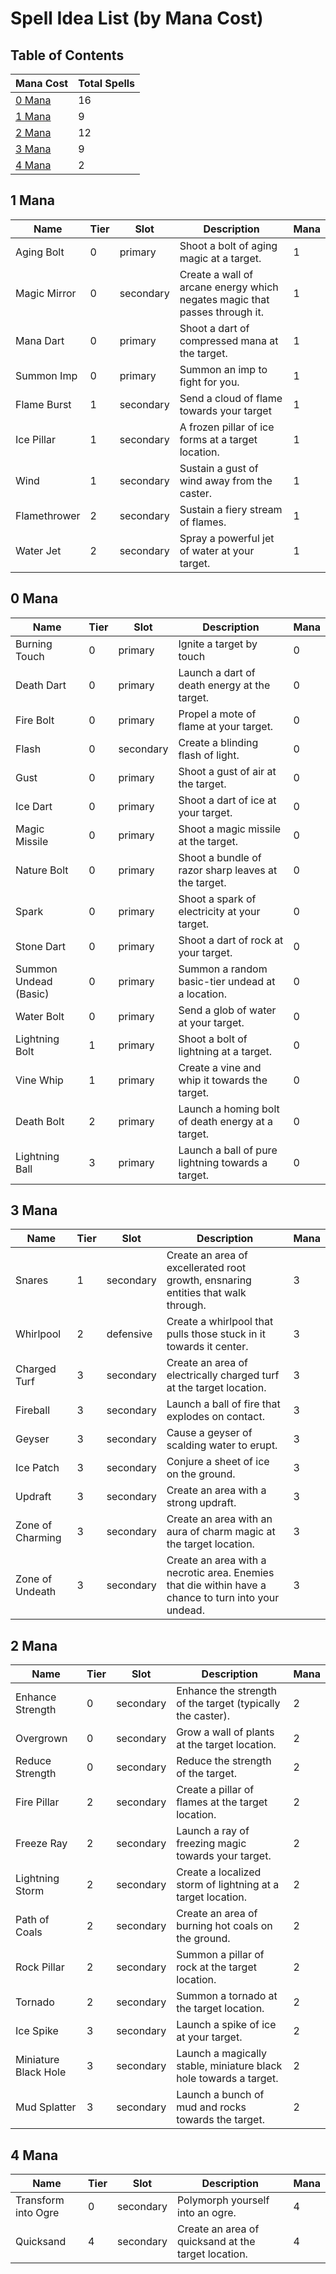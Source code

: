# Spell Idea List (by Mana Cost)

## Table of Contents

  | Mana Cost         | Total Spells |
  | ----------------- | ------------ |
  | [0 Mana](#0-mana) | 16           |
  | [1 Mana](#1-mana) | 9            |
  | [2 Mana](#2-mana) | 12           |
  | [3 Mana](#3-mana) | 9            |
  | [4 Mana](#4-mana) | 2            |

## 1 Mana

| Name         | Tier | Slot      | Description                                                                | Mana |
| ------------ | ---- | --------- | -------------------------------------------------------------------------- | ---- |
| Aging Bolt   | 0    | primary   | Shoot a bolt of aging magic at a target.                                   | 1    |
| Magic Mirror | 0    | secondary | Create a wall of arcane energy which negates magic that passes through it. | 1    |
| Mana Dart    | 0    | primary   | Shoot a dart of compressed mana at the target.                             | 1    |
| Summon Imp   | 0    | primary   | Summon an imp to fight for you.                                            | 1    |
| Flame Burst  | 1    | secondary | Send a cloud of flame towards your target                                  | 1    |
| Ice Pillar   | 1    | secondary | A frozen pillar of ice forms at a target location.                         | 1    |
| Wind         | 1    | secondary | Sustain a gust of wind away from the caster.                               | 1    |
| Flamethrower | 2    | secondary | Sustain a fiery stream of flames.                                          | 1    |
| Water Jet    | 2    | secondary | Spray a powerful jet of water at your target.                              | 1    |

## 0 Mana

| Name                  | Tier | Slot      | Description                                         | Mana |
| --------------------- | ---- | --------- | --------------------------------------------------- | ---- |
| Burning Touch         | 0    | primary   | Ignite a target by touch                            | 0    |
| Death Dart            | 0    | primary   | Launch a dart of death energy at the target.        | 0    |
| Fire Bolt             | 0    | primary   | Propel a mote of flame at your target.              | 0    |
| Flash                 | 0    | secondary | Create a blinding flash of light.                   | 0    |
| Gust                  | 0    | primary   | Shoot a gust of air at the target.                  | 0    |
| Ice Dart              | 0    | primary   | Shoot a dart of ice at your target.                 | 0    |
| Magic Missile         | 0    | primary   | Shoot a magic missile at the target.                | 0    |
| Nature Bolt           | 0    | primary   | Shoot a bundle of razor sharp leaves at the target. | 0    |
| Spark                 | 0    | primary   | Shoot a spark of electricity at your target.        | 0    |
| Stone Dart            | 0    | primary   | Shoot a dart of rock at your target.                | 0    |
| Summon Undead (Basic) | 0    | primary   | Summon a random basic-tier undead at a location.    | 0    |
| Water Bolt            | 0    | primary   | Send a glob of water at your target.                | 0    |
| Lightning Bolt        | 1    | primary   | Shoot a bolt of lightning at a target.              | 0    |
| Vine Whip             | 1    | primary   | Create a vine and whip it towards the target.       | 0    |
| Death Bolt            | 2    | primary   | Launch a homing bolt of death energy at a target.   | 0    |
| Lightning Ball        | 3    | primary   | Launch a ball of pure lightning towards a target.   | 0    |

## 3 Mana

| Name             | Tier | Slot      | Description                                                                                          | Mana |
| ---------------- | ---- | --------- | ---------------------------------------------------------------------------------------------------- | ---- |
| Snares           | 1    | secondary | Create an area of excellerated root growth, ensnaring entities that walk through.                    | 3    |
| Whirlpool        | 2    | defensive | Create a whirlpool that pulls those stuck in it towards it center.                                   | 3    |
| Charged Turf     | 3    | secondary | Create an area of electrically charged turf at the target location.                                  | 3    |
| Fireball         | 3    | secondary | Launch a ball of fire that explodes on contact.                                                      | 3    |
| Geyser           | 3    | secondary | Cause a geyser of scalding water to erupt.                                                           | 3    |
| Ice Patch        | 3    | secondary | Conjure a sheet of ice on the ground.                                                                | 3    |
| Updraft          | 3    | secondary | Create an area with a strong updraft.                                                                | 3    |
| Zone of Charming | 3    | secondary | Create an area with an aura of charm magic at the target location.                                   | 3    |
| Zone of Undeath  | 3    | secondary | Create an area with a necrotic area. Enemies that die within have a chance to turn into your undead. | 3    |

## 2 Mana

| Name                 | Tier | Slot      | Description                                                       | Mana |
| -------------------- | ---- | --------- | ----------------------------------------------------------------- | ---- |
| Enhance Strength     | 0    | secondary | Enhance the strength of the target (typically the caster).        | 2    |
| Overgrown            | 0    | secondary | Grow a wall of plants at the target location.                     | 2    |
| Reduce Strength      | 0    | secondary | Reduce the strength of the target.                                | 2    |
| Fire Pillar          | 2    | secondary | Create a pillar of flames at the target location.                 | 2    |
| Freeze Ray           | 2    | secondary | Launch a ray of freezing magic towards your target.               | 2    |
| Lightning Storm      | 2    | secondary | Create a localized storm of lightning at a target location.       | 2    |
| Path of Coals        | 2    | secondary | Create an area of burning hot coals on the ground.                | 2    |
| Rock Pillar          | 2    | secondary | Summon a pillar of rock at the target location.                   | 2    |
| Tornado              | 2    | secondary | Summon a tornado at the target location.                          | 2    |
| Ice Spike            | 3    | secondary | Launch a spike of ice at your target.                             | 2    |
| Miniature Black Hole | 3    | secondary | Launch a magically stable, miniature black hole towards a target. | 2    |
| Mud Splatter         | 3    | secondary | Launch a bunch of mud and rocks towards the target.               | 2    |

## 4 Mana

| Name                | Tier | Slot      | Description                                         | Mana |
| ------------------- | ---- | --------- | --------------------------------------------------- | ---- |
| Transform into Ogre | 0    | secondary | Polymorph yourself into an ogre.                    | 4    |
| Quicksand           | 4    | secondary | Create an area of quicksand at the target location. | 4    |
